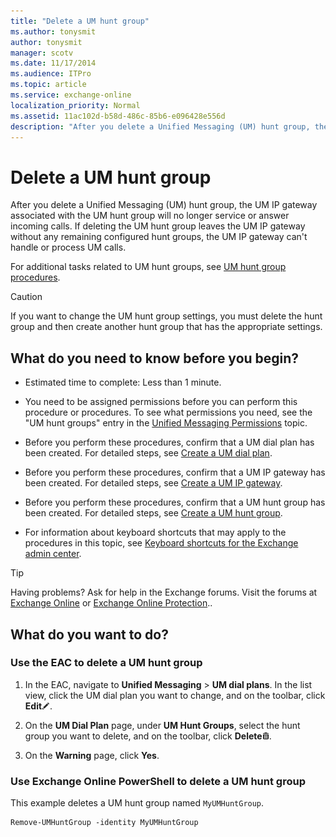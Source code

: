 ```yaml
---
title: "Delete a UM hunt group"
ms.author: tonysmit
author: tonysmit
manager: scotv
ms.date: 11/17/2014
ms.audience: ITPro
ms.topic: article
ms.service: exchange-online
localization_priority: Normal
ms.assetid: 11ac102d-b58d-486c-85b6-e096428e556d
description: "After you delete a Unified Messaging (UM) hunt group, the UM IP gateway associated with the UM hunt group will no longer service or answer incoming calls. If deleting the UM hunt group leaves the UM IP gateway without any remaining configured hunt groups, the UM IP gateway can't handle or process UM calls."
---
```


# Delete a UM hunt group

After you delete a Unified Messaging (UM) hunt group, the UM IP gateway associated with the UM hunt group will no longer service or answer incoming calls. If deleting the UM hunt group leaves the UM IP gateway without any remaining configured hunt groups, the UM IP gateway can't handle or process UM calls.
  
For additional tasks related to UM hunt groups, see [UM hunt group procedures](um-hunt-group-procedures.md).
  
> [!CAUTION]
> If you want to change the UM hunt group settings, you must delete the hunt group and then create another hunt group that has the appropriate settings. 
  
## What do you need to know before you begin?

- Estimated time to complete: Less than 1 minute.
    
- You need to be assigned permissions before you can perform this procedure or procedures. To see what permissions you need, see the "UM hunt groups" entry in the [Unified Messaging Permissions](https://technet.microsoft.com/library/d326c3bc-8f33-434a-bf02-a83cc26a5498.aspx) topic. 
    
- Before you perform these procedures, confirm that a UM dial plan has been created. For detailed steps, see [Create a UM dial plan](create-um-dial-plan.md).
    
- Before you perform these procedures, confirm that a UM IP gateway has been created. For detailed steps, see [Create a UM IP gateway](create-um-ip-gateway.md).
    
- Before you perform these procedures, confirm that a UM hunt group has been created. For detailed steps, see [Create a UM hunt group](create-um-hunt-group.md).
    
- For information about keyboard shortcuts that may apply to the procedures in this topic, see [Keyboard shortcuts for the Exchange admin center](../../accessibility/keyboard-shortcuts-in-admin-center.md).
    
> [!TIP]
> Having problems? Ask for help in the Exchange forums. Visit the forums at [Exchange Online](https://go.microsoft.com/fwlink/p/?linkId=267542) or [Exchange Online Protection](https://go.microsoft.com/fwlink/p/?linkId=285351).. 
  
## What do you want to do?

### Use the EAC to delete a UM hunt group

1. In the EAC, navigate to **Unified Messaging** \> **UM dial plans**. In the list view, click the UM dial plan you want to change, and on the toolbar, click **Edit**![Edit icon](../../media/ITPro_EAC_EditIcon.gif).
    
2. On the **UM Dial Plan** page, under **UM Hunt Groups**, select the hunt group you want to delete, and on the toolbar, click **Delete**![Delete icon](../../media/ITPro_EAC_DeleteIcon.gif).
    
3. On the **Warning** page, click **Yes**.
    
### Use Exchange Online PowerShell to delete a UM hunt group

This example deletes a UM hunt group named `MyUMHuntGroup`.
  
```
Remove-UMHuntGroup -identity MyUMHuntGroup 
```


